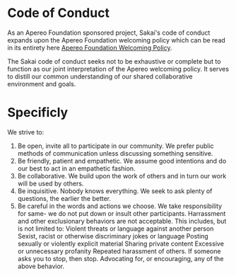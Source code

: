 # Code of Conduct

As an Apereo Foundation sponsored project, Sakai's code of conduct expands upon the Apereo Foundation welcoming policy which can be read in its entirety here [Apereo Foundation Welcoming Policy][].

The Sakai code of conduct seeks not to be exhaustive or complete but to function as our joint interpretation of the Apereo welcoming policy. It serves to distill our common understanding of our shared collaborative environment and goals.

# Specificly
We strive to:
1. Be open, invite all to participate in our community. We prefer public methods of communication unless discussing something sensitive.
2. Be friendly, patient and empathetic. We assume good intentions and do our best to act in an empathetic fashion.
3. Be collaborative. We build upon the work of others and in turn our work will be used by others.
4. Be inquisitive. Nobody knows everything. We seek to ask plenty of questions, the earlier the better.
5. Be careful in the words and actions we choose. We take responsibility for same- we do not put down or insult other participants. Harrassment and other exclusionary behaviors are not acceptable. This includes, but is not limited to:
    Violent threats or language against another person
    Sexist, racist or otherwise discriminary jokes or language
    Posting sexually or violently explicit material
    Sharing private content
    Excessive or unnecessary profanity
    Repeated harassment of others. If someone asks you to stop, then stop.
    Advocating for, or encouraging, any of the above behavior.
    
[Apereo Foundation Welcoming Policy]: https://www.apereo.org/content/apereo-welcoming-policy
